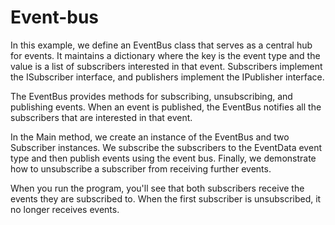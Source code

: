 # Event-bus

In this example, we define an EventBus class that serves as a central hub for events. It maintains a dictionary where the key is the event type and the value is a list of subscribers interested in that event. Subscribers implement the ISubscriber interface, and publishers implement the IPublisher interface.

The EventBus provides methods for subscribing, unsubscribing, and publishing events. When an event is published, the EventBus notifies all the subscribers that are interested in that event.

In the Main method, we create an instance of the EventBus and two Subscriber instances. We subscribe the subscribers to the EventData event type and then publish events using the event bus. Finally, we demonstrate how to unsubscribe a subscriber from receiving further events.

When you run the program, you'll see that both subscribers receive the events they are subscribed to. When the first subscriber is unsubscribed, it no longer receives events.

